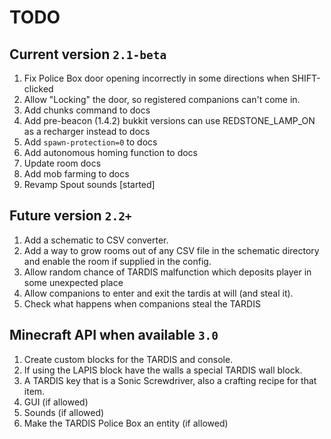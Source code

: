 # TODO
## Current version `2.1-beta`
1. Fix Police Box door opening incorrectly in some directions when SHIFT-clicked
2. Allow "Locking" the door, so registered companions can't come in.
3. Add chunks command to docs
4. Add pre-beacon (1.4.2) bukkit versions can use REDSTONE_LAMP_ON as a recharger instead to docs
5. Add `spawn-protection=0` to docs
6. Add autonomous homing function to docs
7. Update room docs
8. Add mob farming to docs
9. Revamp Spout sounds [started]

## Future version `2.2+`
1. Add a schematic to CSV converter.
2. Add a way to grow rooms out of any CSV file in the schematic directory and enable the room if supplied in the config.
3. Allow random chance of TARDIS malfunction which deposits player in some unexpected place
4. Allow companions to enter and exit the tardis at will (and steal it).
5. Check what happens when companions steal the TARDIS

## Minecraft API when available `3.0`
1. Create custom blocks for the TARDIS and console.
2. If using the LAPIS block have the walls a special TARDIS wall block.
3. A TARDIS key that is a Sonic Screwdriver, also a crafting recipe for that item.
4. GUI (if allowed)
5. Sounds (if allowed)
6. Make the TARDIS Police Box an entity (if allowed)
